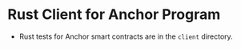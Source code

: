 # Rust Client for Anchor Program

- Rust tests for Anchor smart contracts are in the `client` directory.

